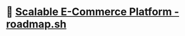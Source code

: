 # 🔗 [Scalable E-Commerce Platform - roadmap.sh](https://roadmap.sh/projects/scalable-ecommerce-platform)
